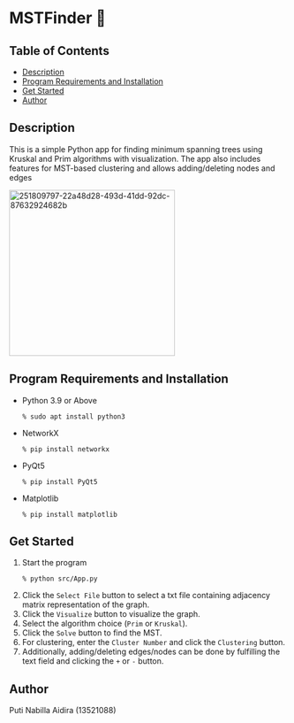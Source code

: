 # MSTFinder 🔎

## Table of Contents
- [Description](#description)
- [Program Requirements and Installation](#program-requirements-and-installation)
- [Get Started](#get-started)
- [Author](#author)

## Description
This is a simple Python app for finding minimum spanning trees using Kruskal and Prim algorithms with visualization. The app also includes features for MST-based clustering and allows adding/deleting nodes and edges

<img width="300" alt="251809797-22a48d28-493d-41dd-92dc-87632924682b" src="https://github.com/Putinabillaa/MSTFinder/assets/109022993/e3079e89-5aa6-4d08-a3d2-30227706add5">

## Program Requirements and Installation
- Python 3.9 or Above
  ```
  % sudo apt install python3
  ```
- NetworkX
  ```
  % pip install networkx
  ```
- PyQt5
  ```
  % pip install PyQt5
  ```
- Matplotlib
  ```
  % pip install matplotlib
  ```

## Get Started
1. Start the program
    ```
    % python src/App.py
    ```
2. Click the ```Select File``` button to select a txt file containing adjacency matrix representation of the graph.
3. Click the ```Visualize``` button to visualize the graph.
4. Select the algorithm choice (```Prim``` or ```Kruskal```).
5. Click the ```Solve``` button to find the MST.
6. For clustering, enter the ```Cluster Number``` and click the ```Clustering``` button.
7. Additionally, adding/deleting edges/nodes can be done by fulfilling the text field and clicking the ```+``` or ```-``` button.
   
## Author
Puti Nabilla Aidira (13521088)
